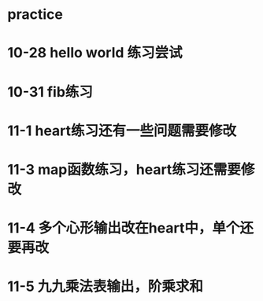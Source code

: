 # practice
# 10-28 hello world 练习尝试
# 10-31 fib练习
# 11-1  heart练习还有一些问题需要修改
# 11-3  map函数练习，heart练习还需要修改
# 11-4  多个心形输出改在heart中，单个还要再改
# 11-5  九九乘法表输出，阶乘求和
